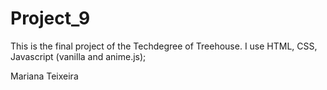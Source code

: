 # Project_9
This is the final project of the Techdegree of Treehouse.
I use HTML, CSS, Javascript (vanilla and anime.js);

Mariana Teixeira

